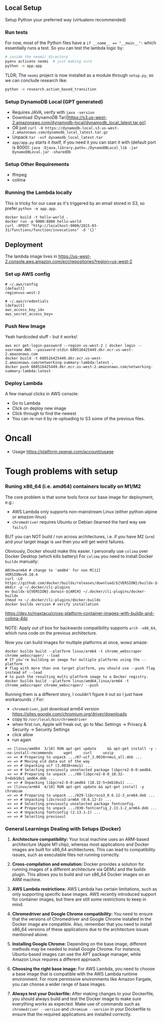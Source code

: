## Local Setup
Setup Python your preferred way (virtualenv recommended)

### Run tests
For now, most of the Python files have a `if __name__ == "__main__":` which essentially runs a test.
So you can test the lambda logic by:
```bash
# inside the neomi/ directory
pyenv activate neomi  # just making sure
python -m app.app
```
TLDR; The `neomi` project is now installed as a module through `setup.py`, so we can conclude research like:
```bash
python -m research.action_based_transition
```

### Setup DynamoDB Local (GPT generated)
* Requires JAVA, verify with `java -version`
* Download (DynamoDB Tar)[https://s3.us-west-2.amazonaws.com/dynamodb-local/dynamodb_local_latest.tar.gz]
* OR just `curl -O https://dynamodb-local.s3.us-west-2.amazonaws.com/dynamodb_local_latest.tar.gz
`
* Unpack `tar -xvf dynamodb_local_latest.tar`
* `app/app.py` starts it itself, if you need it you can start it with (default port is 8000): `java -Djava.library.path=./DynamoDBLocal_lib -jar DynamoDBLocal.jar -sharedDb`

### Setup Other Requirements
* ffmpeg
* colima

### Running the Lambda locally
This is tricky for our case as it's triggered by an email stored in S3,
so prefer `python -m app.app`.
```
docker build -t hello-world .
docker run -p 9000:8080 hello-world
curl -XPOST "http://localhost:9000/2015-03-31/functions/function/invocations" -d '{}'
```


## Deployment
The lambda image lives in https://us-west-2.console.aws.amazon.com/ecr/repositories?region=us-west-2

### Set up AWS config
```
# ~/.aws/config
[default]
region=us-west-2

# ~/.aws/credentials
[default]
aws_access_key_id=
aws_secret_access_key=
```

### Push New Image
Yeah hardcoded stuff - but it works!
```
aws ecr get-login-password --region us-west-2 | docker login --username AWS --password-stdin 680516425449.dkr.ecr.us-west-2.amazonaws.com
docker build -t 680516425449.dkr.ecr.us-west-2.amazonaws.com/networking-summary-lambda:latest .
docker push 680516425449.dkr.ecr.us-west-2.amazonaws.com/networking-summary-lambda:latest
```

### Deploy Lambda
A few manual clicks in AWS console:
* Go to Lambda
* Click on deploy new image
* Click through to find the newest
* You can re-run it by re-uploading to S3 some of the previous files.

# Oncall
* Usage https://platform.openai.com/account/usage

# Tough problems with setup

### Runing x86_64 (i.e. amd64) containers locally on M1/M2
The core problem is that some tools force our base image for deployment, e.g.:
* AWS Lambda only supports non-mainstream Linux (either python-alpine or amazon-linux)
* `chromedriver` requires Ubuntu or Debian (learned the hard way see `fails/`)

BUT you can NOT build / run across architectures, i.e. if you have M2 (`arm`)
and your target image is `amd` then you will get weird failures.

Obviously, Docker should make this easier.
I personally use `colima` over Docker Desktop (which kills battery)
For `colima` you need to install Docker `buildx` manually:
```shell
ARCH=arm64 # change to 'amd64' for non M[12]
VERSION=v0.10.4
curl -LO https://github.com/docker/buildx/releases/download/${VERSION}/buildx-${VERSION}.darwin-${ARCH}
mkdir -p ~/.docker/cli-plugins
mv buildx-${VERSION}.darwin-${ARCH} ~/.docker/cli-plugins/docker-buildx
chmod +x ~/.docker/cli-plugins/docker-buildx
docker buildx version # verify installation
```
https://dev.to/maxtacu/cross-platform-container-images-with-buildx-and-colima-4ibj

NOTE: Apply out of box for backwards compatibility supports `arch -x86_64`,
which runs code on the previous architecture.

Now you can build images for multiple platforms at once, wowz amaze:
```shell
docker buildx build --platform linux/arm64 -t chrome_webscraper chrome_webscraper/ --load
# If you're building an image for multiple platforms using the --platform
# flag with more than one target platform, you should use --push flag instead of --load
# to push the resulting multi-platform image to a Docker registry.
docker buildx build --platform linux/amd64,linux/arm64 -t chrome_webscraper chrome_webscraper/ --push
```

Running them is a different story, I couldn't figure it out so I just have workarounds :/
For:
* `chromedriver`, just download arm64 version https://sites.google.com/chromium.org/driver/downloads
* copy to `/usr/local/bin/chromedriver`
* when first run, Apple will freak out, go to Mac Settings -> Privacy & Security -> Security Settings
* click allow
* run again

```shell
 => [linux/amd64  3/10] RUN apt-get update     && apt-get install -y --no-install-recommends     wget     curl     unzip
 => => # Preparing to unpack .../07-ucf_3.0038+nmu1_all.deb ...
 => => # Moving old data out of the way
 => => # Unpacking ucf (3.0038+nmu1) ...
 => => # Selecting previously unselected package libpcre2-8-0:amd64.
 => => # Preparing to unpack .../08-libpcre2-8-0_10.32-5+deb10u1_amd64.deb ...
 => => # Unpacking libpcre2-8-0:amd64 (10.32-5+deb10u1) ...
 => [linux/arm64  4/10] RUN apt-get update && apt-get install -y chromium
 => => # Preparing to unpack .../029-libcroco3_0.6.12-3_arm64.deb ...
 => => # Unpacking libcroco3:arm64 (0.6.12-3) ...
 => => # Selecting previously unselected package fontconfig.
 => => # Preparing to unpack .../030-fontconfig_2.13.1-2_arm64.deb ...
 => => # Unpacking fontconfig (2.13.1-2) ...
 => => # Selecting previousl
```


### General Learnings Dealing with Setups (Docker)
1. **Architecture compatibility:**
Your local machine uses an ARM-based architecture (Apple M1 chip), whereas most applications and Docker images are built for x86_64 architectures. This can lead to compatibility issues, such as executable files not running correctly.

2. **Cross-compilation and emulation:**
Docker provides a solution for running images of a different architecture via QEMU and the buildx plugin. This allows you to build and run x86_64 Docker images on an ARM machine.

3. **AWS Lambda restrictions:**
AWS Lambda has certain limitations, such as only supporting specific base images. AWS recently introduced support for container images, but there are still some restrictions to keep in mind.

4. **Chromedriver and Google Chrome compatibility:**
You need to ensure that the versions of Chromedriver and Google Chrome installed in the Docker image are compatible. Also, remember that you need to install x86_64 versions of these applications due to the architecture issues mentioned above.

5. **Installing Google Chrome:**
Depending on the base image, different methods may be needed to install Google Chrome. For instance, Ubuntu-based images can use the APT package manager, while Amazon Linux requires a different approach.

6. **Choosing the right base image:**
For AWS Lambda, you need to choose a base image that is compatible with the AWS Lambda runtime environment. For more permissive environments like Amazon Fargate, you can choose a wider range of base images.

7. **Always test your Dockerfile:**
After making changes to your Dockerfile, you should always build and test the Docker image to make sure everything works as expected. Make use of commands such as `chromedriver --version` and `chromium --version` in your Dockerfile to ensure that the required applications are installed correctly.
